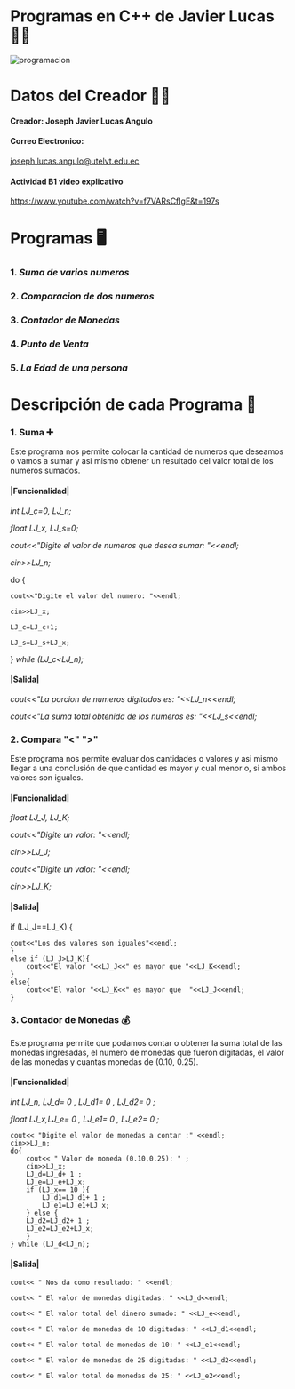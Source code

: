# Programas en C++ de Javier Lucas 👨‍💻
![programacion](https://user-images.githubusercontent.com/101118941/170892136-e3d8b04b-e97b-4dd0-953f-83639361d968.jpeg)
# Datos del Creador 🧑‍💻​
#### Creador:      Joseph Javier Lucas Angulo         
#### Correo Electronico: 
joseph.lucas.angulo@utelvt.edu.ec
#### Actividad B1 video explicativo
https://www.youtube.com/watch?v=f7VARsCfIgE&t=197s


# Programas ​🖥️​
### 1. *Suma de varios numeros*
### 2. *Comparacion de dos numeros*
### 3. *Contador de Monedas*
### 4. *Punto de Venta*
### 5. *La Edad de una persona*



# Descripción de cada Programa 📱​
### 1. Suma ​➕​
Este programa nos permite colocar la cantidad de numeros que deseamos o vamos a sumar y asi mismo obtener un resultado del valor total de los numeros sumados.
#### |Funcionalidad|
*int LJ_c=0, LJ_n;*

*float LJ_x, LJ_s=0;*

*cout<<"Digite el valor de numeros que desea sumar: "<<endl;*

*cin>>LJ_n;*

do {
		
    cout<<"Digite el valor del numero: "<<endl;
		
    cin>>LJ_x;
		
    LJ_c=LJ_c+1; 
		
    LJ_s=LJ_s+LJ_x;
	
  } *while (LJ_c<LJ_n);*  
#### |Salida|

*cout<<"La porcion de numeros digitados es: "<<LJ_n<<endl;*

*cout<<"La suma total obtenida de los numeros es: "<<LJ_s<<endl;*

### 2. Compara "<" ">"
Este programa nos permite evaluar dos cantidades o valores y asi mismo llegar a una conclusión de que cantidad es mayor y cual menor o, si ambos valores son iguales.
#### |Funcionalidad|
*float  LJ_J, LJ_K;*

*cout<<"Digite un valor: "<<endl;*
  
*cin>>LJ_J;*
  
*cout<<"Digite un valor: "<<endl;*
  
*cin>>LJ_K;*
#### |Salida|
if (LJ_J==LJ_K) {

	cout<<"Los dos valores son iguales"<<endl;
	}
	else if (LJ_J>LJ_K){
		cout<<"El valor "<<LJ_J<<" es mayor que "<<LJ_K<<endl;
	}
	else{
		cout<<"El valor "<<LJ_K<<" es mayor que  "<<LJ_J<<endl; 
	} 
  
### 3. Contador de Monedas 💰​
Este programa permite que podamos contar o obtener la suma total de las monedas ingresadas, el numero de monedas que fueron digitadas, el valor de las monedas y cuantas monedas de (0.10, 0.25).
#### |Funcionalidad|

*int  LJ_n, LJ_d= 0 , LJ_d1= 0 , LJ_d2= 0 ;*

*float  LJ_x,LJ_e= 0 , LJ_e1= 0 , LJ_e2= 0 ;*
  
	cout<< "Digite el valor de monedas a contar :" <<endl;
	cin>>LJ_n;
	do{
		cout<< " Valor de moneda (0.10,0.25): " ;
		cin>>LJ_x;
		LJ_d=LJ_d+ 1 ;
		LJ_e=LJ_e+LJ_x;
		if (LJ_x== 10 ){
			LJ_d1=LJ_d1+ 1 ;
			LJ_e1=LJ_e1+LJ_x;
		} else {
		LJ_d2=LJ_d2+ 1 ;
		LJ_e2=LJ_e2+LJ_x;
		}
    } while (LJ_d<LJ_n);
#### |Salida|



	cout<< " Nos da como resultado: " <<endl;
  
	cout<< " El valor de monedas digitadas: " <<LJ_d<<endl;
  
	cout<< " El valor total del dinero sumado: " <<LJ_e<<endl;
  
	cout<< " El valor de monedas de 10 digitadas: " <<LJ_d1<<endl;
  
	cout<< " El valor total de monedas de 10: " <<LJ_e1<<endl;
  
	cout<< " El valor de monedas de 25 digitadas: " <<LJ_d2<<endl;
  
	cout<< " El valor total de monedas de 25: " <<LJ_e2<<endl;
  
  
  
  
  
  
  
  
  
  
  
  
  
  
